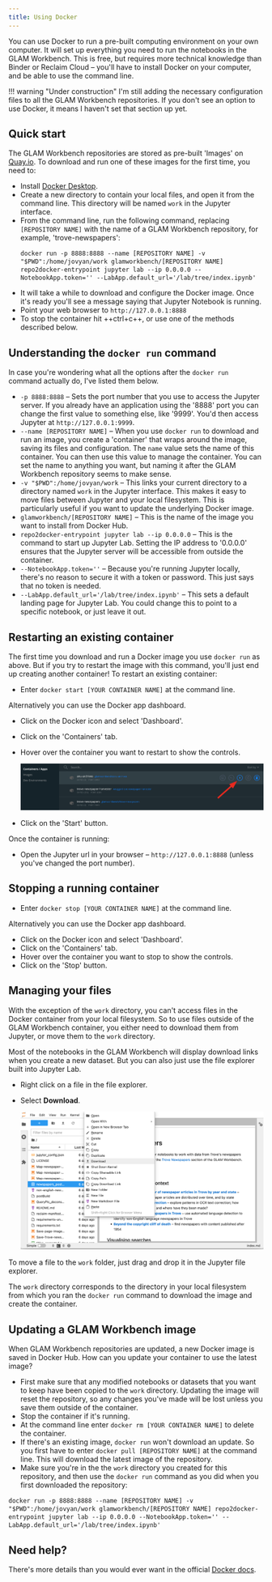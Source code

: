 ```yaml
---
title: Using Docker
---
```


You can use Docker to run a pre-built computing environment on your own computer. It will set up everything you need to run the notebooks in the GLAM Workbench. This is free, but requires more technical knowledge than Binder or Reclaim Cloud – you'll have to install Docker on your computer, and be able to use the command line.

!!! warning "Under construction"
    I'm still adding the necessary configuration files to all the GLAM Workbench repositories. If you don't see an option to use Docker, it means I haven't set that section up yet.

## Quick start

The GLAM Workbench repositories are stored as pre-built 'Images' on [Quay.io](https://quay.io/organization/glamworkbench). To download and run one of these images for the first time, you need to:

* Install [Docker Desktop](https://docs.docker.com/get-docker/).
* Create a new directory to contain your local files, and open it from the command line. This directory will be named `work` in the Jupyter interface.
* From the command line, run the following command, replacing `[REPOSITORY NAME]` with the name of a GLAM Workbench repository, for example, 'trove-newspapers':  
  ```
  docker run -p 8888:8888 --name [REPOSITORY NAME] -v "$PWD":/home/jovyan/work glamworkbench/[REPOSITORY NAME] repo2docker-entrypoint jupyter lab --ip 0.0.0.0 --NotebookApp.token='' --LabApp.default_url='/lab/tree/index.ipynb'
  ```
* It will take a while to download and configure the Docker image. Once it's ready you'll see a message saying that Jupyter Notebook is running.
* Point your web browser to `http://127.0.0.1:8888`
* To stop the container hit ++ctrl+c++, or use one of the methods described below.

## Understanding the `docker run` command

In case you're wondering what all the options after the `docker run` command actually do, I've listed them below.

* `-p 8888:8888` – Sets the port number that you use to access the Jupyter server. If you already have an application using the '8888' port you can change the first value to something else, like '9999'. You'd then access Jupyter at `http://127.0.0.1:9999`.
* `--name [REPOSITORY NAME]` – When you use `docker run` to download and run an image, you create a 'container' that wraps around the image, saving its files and configuration. The `name` value sets the name of this container. You can then use this value to manage the container. You can set the name to anything you want, but naming it after the GLAM Workbench repository seems to make sense.
*  `-v "$PWD":/home/jovyan/work` – This links your current directory to a directory named `work` in the Jupyter interface. This makes it easy to move files between Jupyter and your local filesystem. This is particularly useful if you want to update the underlying Docker image.
* `glamworkbench/[REPOSITORY NAME]` – This is the name of the image you want to install from Docker Hub.
* `repo2docker-entrypoint jupyter lab --ip 0.0.0.0` – This is the command to start up Jupyter Lab. Setting the IP address to '0.0.0.0' ensures that the Jupyter server will be accessible from outside the container.
* `--NotebookApp.token=''` – Because you're running Jupyter locally, there's no reason to secure it with a token or password. This just says that no token is needed.
* `--LabApp.default_url='/lab/tree/index.ipynb'` – This sets a default landing page for Jupyter Lab. You could change this to point to a specific notebook, or just leave it out.

## Restarting an existing container

The first time you download and run a Docker image you use `docker run` as above. But if you try to restart the image with this command, you'll just end up creating another container! To restart an existing container:

* Enter `docker start [YOUR CONTAINER NAME]` at the command line.

Alternatively you can use the Docker app dashboard.

* Click on the Docker icon and select 'Dashboard'.
* Click on the 'Containers' tab.
* Hover over the container you want to restart to show the controls.

    ![Screenshot of Docker containers dashboard](images/docker-restart.png)

* Click on the 'Start' button.

Once the container is running:

* Open the Jupyter url in your browser – `http://127.0.0.1:8888` (unless you've changed the port number).

## Stopping a running container

* Enter `docker stop [YOUR CONTAINER NAME]` at the command line.

Alternatively you can use the Docker app dashboard.

* Click on the Docker icon and select 'Dashboard'.
* Click on the 'Containers' tab.
* Hover over the container you want to stop to show the controls.
* Click on the 'Stop' button.

## Managing your files

With the exception of the `work` directory, you can't access files in the Docker container from your local filesystem. So to use files outside of the GLAM Workbench container, you either need to download them from Jupyter, or move them to the `work` directory.

Most of the notebooks in the GLAM Workbench will display download links when you create a new dataset. But you can also just use the file explorer built into Jupyter Lab.

* Right click on a file in the file explorer.
* Select **Download**.

  ![Screencap of downloading a file from Jupyter](images/jupyter_download.png)

To move a file to the `work` folder, just drag and drop it in the Jupyter file explorer.

The `work` directory corresponds to the directory in your local filesystem from which you ran the `docker run` command to download the image and create the container.

## Updating a GLAM Workbench image

When GLAM Workbench repositories are updated, a new Docker image is saved in Docker Hub. How can you update your container to use the latest image?

* First make sure that any modified notebooks or datasets that you want to keep have been copied to the `work` directory. Updating the image will reset the repository, so any changes you've made will be lost unless you save them outside of the container.
* Stop the container if it's running.
* At the command line enter `docker rm [YOUR CONTAINER NAME]` to delete the container.
* If there's an existing image, `docker run` won't download an update. So you first have to enter `docker pull [REPOSITORY NAME]` at the command line. This will download the latest image of the repository.
* Make sure you're in the the `work` directory you created for this repository, and then  use the `docker run` command as you did when you first downloaded the repository:

```
docker run -p 8888:8888 --name [REPOSITORY NAME] -v "$PWD":/home/jovyan/work glamworkbench/[REPOSITORY NAME] repo2docker-entrypoint jupyter lab --ip 0.0.0.0 --NotebookApp.token='' --LabApp.default_url='/lab/tree/index.ipynb'
```

## Need help?

There's more details than you would ever want in the official [Docker docs](https://docs.docker.com/).
